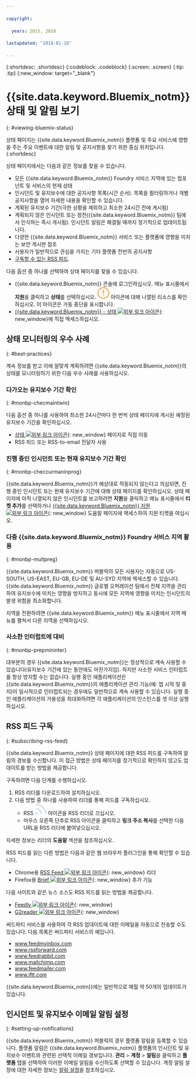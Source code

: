 ```yaml
---

copyright:

  years: 2015, 2018

lastupdated: "2018-01-16"

---
```


{:shortdesc: .shortdesc}
{:codeblock: .codeblock}
{:screen: .screen}
{:tip: .tip}
{:new_window: target="_blank"}

# {{site.data.keyword.Bluemix_notm}} 상태 및 알림 보기
{: #viewing-bluemix-status}

상태 페이지는 {{site.data.keyword.Bluemix_notm}} 플랫폼 및 주요 서비스에 영향을 주는 주요 이벤트에 대한 알림 및 공지사항을 찾기 위한 중심 위치입니다.
{:shortdesc}

상태 페이지에서는 다음과 같은 정보를 찾을 수 있습니다.

  * 모든 {{site.data.keyword.Bluemix_notm}} Foundry 서비스 지역에 있는 컴포넌트 및 서비스의 현재 상태
  * 인시던트 및 유지보수에 대한 공지사항 목록(시간 순서). 목록을 필터링하거나 개별 공지사항을 열어 자세한 내용을 확인할 수 있습니다.
  * 계획된 유지보수 기간(극한 상황을 제외하고 최소한 24시간 전에 게시됨)
  * 계획되지 않은 인시던트 또는 정전({{site.data.keyword.Bluemix_notm}} 팀에서 인식하는 즉시 게시됨). 인시던트 알림은 해결될 때까지 정기적으로 업데이트됩니다.
  * 다양한 {{site.data.keyword.Bluemix_notm}} 서비스 또는 플랫폼에 영향을 미치는 보안 게시판 참조
  * 사용자가 일반적으로 관심을 가지는 기타 플랫폼 전반의 공지사항
  * [구독할 수 있는 RSS 피드](#subscribing-rss-feed).

다음 옵션 중 하나를 선택하여 상태 페이지를 찾을 수 있습니다.

  * {{site.data.keyword.Bluemix_notm}} 콘솔에 로그인하십시오. 메뉴 표시줄에서 **지원**을 클릭하고 **상태**를 선택하십시오. ![몇 가지 문제](images/some_issues.svg) 아이콘에 대해 나열된 리소스를 확인하십시오. 이 아이콘은 가동 중단을 표시합니다.
  * [{{site.data.keyword.Bluemix_notm}} - 상태 ![외부 링크 아이콘](../icons/launch-glyph.svg "외부 링크 아이콘")](https://console.bluemix.net/status){: new_window}에 직접 액세스하십시오.


## 상태 모니터링의 우수 사례
{: #best-practices}

계속 정보를 받고 이에 알맞게 계획하려면 {{site.data.keyword.Bluemix_notm}}의 상태를 모니터링하기 위한 다음 우수 사례를 사용하십시오.

### 다가오는 유지보수 기간 확인
{: #monbp-checmaintwin}

다음 옵션 중 하나를 사용하여 최소한 24시간마다 한 번씩 상태 페이지에 게시된 예정된 유지보수 기간을 확인하십시오.
* [상태 ![외부 링크 아이콘](../icons/launch-glyph.svg "외부 링크 아이콘")](https://console.bluemix.net/status){: new_window} 페이지로 직접 이동
* RSS 피드 또는 RSS-to-email 전달자 사용

### 진행 중인 인시던트 또는 현재 유지보수 기간 확인
{: #monbp-checcurmaninprog}

{{site.data.keyword.Bluemix_notm}}가 예상대로 작동되지 않는다고 의심되면, 진행 중인 인시던트 또는 현재 유지보수 기간에 대해 상태 페이지를 확인하십시오. 상태 페이지에 아직 나열되지 않은 인시던트를 보고하려면 **지원**을 클릭하고 메뉴 표시줄에서 **티켓 추가**를 선택하거나 [{{site.data.keyword.Bluemix_notm}} 지원 ![외부 링크 아이콘](../icons/launch-glyph.svg "외부 링크 아이콘")](http://www.ibm.biz/bluemixsupport){: new_window} 도움말 페이지에 액세스하여 지원 티켓을 여십시오.

### 다중 {{site.data.keyword.Bluemix_notm}} Foundry 서비스 지역 활용
{: #monbp-multpreg}

{{site.data.keyword.Bluemix_notm}} 퍼블릭의 모든 사용자는 자동으로 US-SOUTH, US-EAST, EU-GB, EU-DE 및 AU-SYD 지역에 액세스할 수 있습니다. {{site.data.keyword.Bluemix_notm}} 글로벌 오퍼레이션 팀에서 전체 지역을 관리하여 유지보수에 미치는 영향을 방지하고 동시에 모든 지역에 영향을 미치는 인시던트의 발생 위험을 최소화합니다.

지역을 전환하려면 {{site.data.keyword.Bluemix_notm}} 메뉴 표시줄에서 지역 메뉴를 펼쳐서 다른 지역을 선택하십시오.

### 사소한 인터럽트에 대비
{: #monbp-prepmininter}

대부분의 경우 {{site.data.keyword.Bluemix_notm}}는 정상적으로 계속 사용할 수 있습니다(유지보수 기간에 있는 동안에도 마찬가지임). 하지만 사소한 서비스 인터럽트를 항상 방지할 수는 없습니다. 실행 중인 애플리케이션은 {{site.data.keyword.Bluemix_notm}}의 애플리케이션 관리 기능(예: 앱 시작 및 중지)이 일시적으로 인터럽트되는 경우에도 일반적으로 계속 사용할 수 있습니다. 실행 중인 애플리케이션의 가용성을 최대화하려면 각 애플리케이션의 인스턴스를 셋 이상 실행하십시오.

## RSS 피드 구독
{: #subscribing-rss-feed}

{{site.data.keyword.Bluemix_notm}} 상태 페이지에 대한 RSS 피드를 구독하여 알림의 경보를 수신합니다. 이 접근 방법은 상태 페이지를 정기적으로 확인하지 않고도 업데이트를 받는 방법을 제공합니다.

구독하려면 다음 단계를 수행하십시오.

1. RSS 리더를 다운로드하여 설치하십시오.
2. 다음 방법 중 하나를 사용하여 리더를 통해 피드를 구독하십시오.
    * RSS ![RSS](images/rss.svg) 아이콘을 RSS 리더로 끄십시오.
    * 마우스 오른쪽 단추로 RSS 아이콘을 클릭하고 **링크 주소 복사**를 선택한 다음 URL을 RSS 리더에 붙여넣으십시오.

자세한 정보는 리더의 **도움말** 섹션을 참조하십시오. 	   

RSS 피드를 읽는 다른 방법은 다음과 같은 웹 브라우저 플러그인을 통해 확인할 수 있습니다.
  * Chrome용 [RSS Feed ![외부 링크 아이콘](../icons/launch-glyph.svg "외부 링크 아이콘")](http://feeder.co/){: new_window} 리더
  * Firefox용 [Brief ![외부 링크 아이콘](../icons/launch-glyph.svg "외부 링크 아이콘")](https://addons.mozilla.org/en-US/firefox/addon/brief/){: new_window} 추가 기능

다음 사이트와 같은 뉴스 소스도 RSS 피드를 읽는 방법을 제공합니다.
  * [Feedly ![외부 링크 아이콘](../icons/launch-glyph.svg "외부 링크 아이콘")](http://www.feedly.com/){: new_window}
  * [G2reader ![외부 링크 아이콘](../icons/launch-glyph.svg "외부 링크 아이콘")](http://www.g2reader.com/en/){: new_window}

써드파티 서비스를 사용하여 각 RSS 업데이트에 대한 이메일을 자동으로 전송할 수도 있습니다. 다음 목록은 써드파티 서비스의 예입니다.

  * www.feedmyinbox.com
  * www.rssforward.com
  * www.feedrabbit.com
  * www.mailchimp.com
  * www.feedmailer.com
  * www.iftt.com

{{site.data.keyword.Bluemix_notm}}에는 일반적으로 매월 약 50개의 업데이트가 있습니다.


## 인시던트 및 유지보수 이메일 알림 설정
{: #setting-up-notifications}

{{site.data.keyword.Bluemix_notm}} 퍼블릭의 경우 플랫폼 알림을 등록할 수 있습니다. 플랫폼 알림은 {{site.data.keyword.Bluemix_notm}} 플랫폼의 인시던트 및 유지보수 이벤트와 관련된 선택적 이메일 경보입니다. **관리** > **계정** > **알림**을 클릭하고 **플랫폼** 탭을 선택하여 이러한 이메일 알림을 수신하도록 선택할 수 있습니다. 계정 알림 설정에 대한 자세한 정보는 [알림 설정](/docs/account/notifications.html#setting-notifications)을 참조하십시오.
